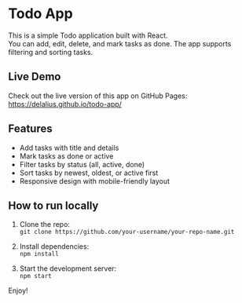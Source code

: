# Todo App

This is a simple Todo application built with React.  
You can add, edit, delete, and mark tasks as done. The app supports filtering and sorting tasks.

## Live Demo

Check out the live version of this app on GitHub Pages:  
https://delalius.github.io/todo-app/

## Features

- Add tasks with title and details  
- Mark tasks as done or active  
- Filter tasks by status (all, active, done)  
- Sort tasks by newest, oldest, or active first  
- Responsive design with mobile-friendly layout

## How to run locally

1. Clone the repo:  
   `git clone https://github.com/your-username/your-repo-name.git`

2. Install dependencies:  
   `npm install`

3. Start the development server:  
   `npm start`

Enjoy!
